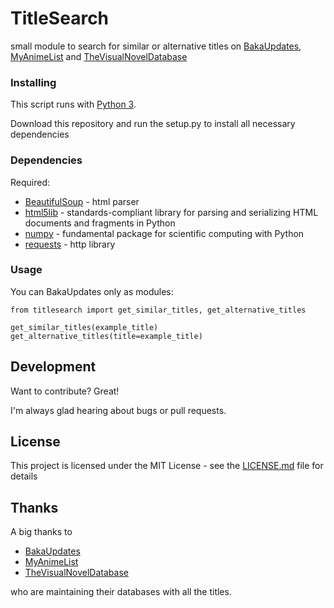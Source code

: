 # TitleSearch

small module to search for similar or alternative titles on [BakaUpdates](https://www.mangaupdates.com), [MyAnimeList](https://myanimelist.com) and [TheVisualNovelDatabase](https://vndb.org)


### Installing
This script runs with [Python 3](https://www.python.org).

Download this repository and run the setup.py to install all necessary dependencies

### Dependencies

Required:

* [BeautifulSoup](https://www.crummy.com/software/BeautifulSoup) - html parser
* [html5lib](https://github.com/html5lib/html5lib-python) - standards-compliant library for parsing and serializing HTML documents and fragments in Python
* [numpy](http://www.numpy.org) - fundamental package for scientific computing with Python
* [requests](https://github.com/requests/requests) - http library


### Usage
You can BakaUpdates only as modules:
```
from titlesearch import get_similar_titles, get_alternative_titles

get_similar_titles(example_title)
get_alternative_titles(title=example_title)
```

## Development
Want to contribute? Great!

I'm always glad hearing about bugs or pull requests.


## License

This project is licensed under the MIT License - see the [LICENSE.md](LICENSE.md) file for details


## Thanks

A big thanks to 
- [BakaUpdates](https://www.mangaupdates.com) 
- [MyAnimeList](https://myanimelist.com) 
- [TheVisualNovelDatabase](https://vndb.org)

who are maintaining their databases with all the titles.